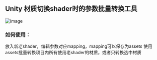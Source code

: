 ## Unity 材质切换shader时的参数批量转换工具
![image](https://github.com/user-attachments/assets/039a4f5b-ad19-44ee-b469-43746c1ec42d)
### 如何使用：
放入新老shader，编辑参数对应mapping，mapping可以保存为assets
使用assets批量转换项目内所有使用老shader的材质，或者只转换选中材质
